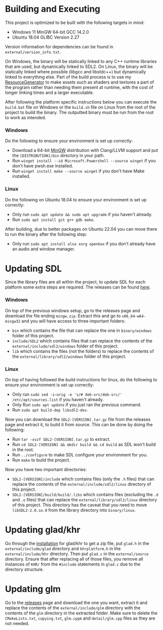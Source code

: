# Building and Executing
This project is optimized to be built with the following targets in mind:
- Windows 11 MinGW 64-bit GCC 14.2.0
- Ubuntu 18.04 GLIBC Version 2.27

Version information for dependencies can be found in `external/version_info.txt`.

On Windows, the binary will be statically linked to any C++ runtime libraries that are used, but dynamically linked to
SDL2. On Linux, the binary will be statically linked where possible (libgcc and libstdc++) but dynamically linked to
everything else. Part of the build process is to use my
[ResourceGenerator](https://github.com/ConnorSweeneyDev/ResourceGenerator) to make assets such as shaders and textures a
part of the program rather than needing them present at runtime, with the cost of longer linking times and a larger
executable.

After following the platform specific instructions below you can execute the `build.bat` file on Windows or the
`build.sh` file on Linux from the root of the project to build the binary. The outputted binary must be run from the
root to work as intended.

### Windows
Do the following to ensure your environment is set up correctly:
- Download a 64-bit [MinGW](https://winlibs.com/) distribution with Clang/LLVM support and put the `[DISTRIBUTION]/bin`
  directory in your path.
- Run `winget install --id Microsoft.Powershell --source winget` if you don't have pwsh.exe installed.
- Run `winget install make --source winget` if you don't have Make installed.

### Linux
Do the following on Ubuntu 18.04 to ensure your environment is set up correctly:
- Only run `sudo apt update && sudo apt upgrade` if you haven't already.
- Run `sudo apt install git g++ gdb make`.

After building, due to better packages on Ubuntu 22.04 you can move there to run the binary after the following step:
- Only run `sudo apt install alsa xorg openbox` if you don't already have an audio and window manager.

# Updating SDL
Since the library files are all within the project, to update SDL for each platform some extra steps are required. The
releases can be found [here](https://github.com/libsdl-org/SDL/releases).

### Windows
On top of the previous windows setup, go to the releases page and download the file ending `mingw.zip`. Extract this and
go to `x86_64-w64-mingw32` and you will have access to three important folders:
- `bin` which contains the file that can replace the one in `binary/windows` folder of this project.
- `include/SDL2` which contains files that can replace the contents of the `external/include/sdl2/windows` folder of
  this project.
- `lib` which contains the files (not the folders) to replace the contents of the `external/library/sdl2/windows` folder
  of this project.

### Linux
On top of having followed the build instructions for linux, do the following to ensure your environment is set up
correctly:
- Only run `sudo sed -i~orig -e 's/# deb-src/deb-src/' /etc/apt/sources.list` if you haven't already.
- Only Run `sudo apt update` if you just ran the previous command.
- Run `sudo apt build-dep libsdl2-dev`.

Now you can download the `SDL2-[VERSION].tar.gz` file from the releases page and extract it, to build it from source.
This can be done by doing the following:
- Run `tar -xvzf SDL2-[VERSION].tar.gz` to extract.
- Run `cd SDL2-[VERSION] && mkdir build && cd build` as SDL won't build in the root.
- Run `../configure` to make SDL configure your environment for you.
- Run `make` to build the project.

Now you have two important directories:
- `SDL2-[VERSION]/include` which contains files (only the `.h` files) that can replace the contents of the
  `external/include/sdl2/linux` directory of this project.
- `SDL2-[VERSION]/build/build/.libs` which contains files (excluding the `.d` and `.o` files) that can replace the
  `external/library/sdl2/linux` directory of this project. This directory has the caveat that you need to move
  `libSDL2-2.0.so.0` from the library directory into `binary/linux`.

# Updating glad/khr
Go through the [installation](https://glad.dav1d.de/) for glad/khr to get a zip file, put `glad.h` in the
`external/include/glad` directory and `khrplatform.h` in the `external/include/khr` directory. Then put `glad.c` in the
`external/source` directory. Ensure that after replacing all of those files, you remove all instances of `KHR/` from the
`#include` statements in `glad.c` due to the directory structure.

# Updating glm
Go to the [releases](https://github.com/g-truc/glm/releases) page and download the one you want, extract it and replace
the contents of the `external/include/glm` directory with the contents of the `glm` directory in the extracted folder.
Make sure to delete the `CMakeLists.txt`, `copying.txt`, `glm.cppm` and `detail/glm.cpp` files as they are not needed.
